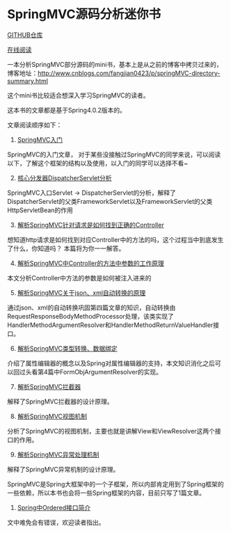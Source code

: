 # SpringMVC源码分析迷你书

[GITHUB仓库](https://github.com/fangjian0423/springmvc-source-minibook)

[在线阅读](https://fangjian0423.gitbooks.io/springmvc-source-minibook/content)

一本分析SpringMVC部分源码的mini书，基本上是从之前的博客中拷贝过来的，博客地址：http://www.cnblogs.com/fangjian0423/p/springMVC-directory-summary.html

这个mini书比较适合想深入学习SpringMVC的读者。

这本书的文章都是基于Spring4.0.2版本的。

文章阅读顺序如下：

1. [SpringMVC入门](SpringMVC-introduction.md)

  SpringMVC的入门文章， 对于某些没接触过SpringMVC的同学来说，可以阅读以下，了解这个框架的结构以及使用，以入门的同学可以选择不看~

2. [核心分发器DispatcherServlet分析](SpringMVC-dispatcherServlet.md)

  SpringMVC入口Servlet -> DispatcherServlet的分析，解释了DispatcherServlet的父类FrameworkServlet以及FrameworkServlet的父类HttpServletBean的作用

3. [解析SpringMVC针对请求是如何找到正确的Controller](SpringMVC-request-mapping.md)

  想知道http请求是如何找到对应Controller中的方法的吗，这个过程当中到底发生了什么，你知道吗？ 本篇将为你一一解答。

4. [解析SpringMVC中Controller的方法中参数的工作原理](SpringMVC-request-param-analysis.md)

  本文分析Controller中方法的参数是如何被注入进来的

5. [解析SpringMVC关于json、xml自动转换的原理](SpringMVC-xml-json-convert.md)

  通过json、xml的自动转换巩固第四篇文章的知识，自动转换由RequestResponseBodyMethodProcessor处理，该类实现了HandlerMethodArgumentResolver和HandlerMethodReturnValueHandler接口。

6. [解析SpringMVC类型转换、数据绑定](SpringMVC-databind-typeconvert.md)

  介绍了属性编辑器的概念以及Spring对属性编辑器的支持，本文知识消化之后可以回过头看第4篇中FormObjArgumentResolver的实现。

7. [解析SpringMVC拦截器](SpringMVC-interceptor.md)

  解释了SpringMVC拦截器的设计原理。

8. [解析SpringMVC视图机制](SpringMVC-view-viewResolver.md)

  分析了SpringMVC的视图机制，主要也就是讲解View和ViewResolver这两个接口的作用。

9. [解析SpringMVC异常处理机制](SpringMVC-exception-analysis.md)

  解释了SpringMVC异常机制的设计原理。

SpringMVC是Spring大框架中的一个子框架，所以内部肯定用到了Spring框架的一些依赖，所以本书也会将一些Spring框架的内容，目前只写了1篇文章。

  1. [Spring中Ordered接口简介](spring/Spring-Ordered-interface.md)

文中难免会有错误，欢迎读者指出。
